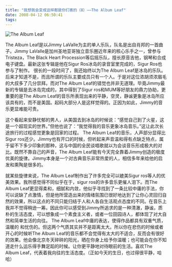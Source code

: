 ```yaml
---
title: "我想我会变成这样都是你们害的（8）——The Album Leaf"
date: 2008-04-12 06:50:41
tags:
---
```


![The Album Leaf](../../../images/2008/tal.jpg) 

The Album Leaf是以Jimmy LaValle为主的单人乐队，队名是出自肖邦的一首曲子。Jimmy LaValle是加州圣地亚哥独立音乐圈近年来的核心乐手之一，曾参与Tristeza，The Black Heart Procession等后摇乐队，擅长原音吉他，钢琴和合成电子键盘。最新这张专辑是他在Sigur Ros冰岛的录音室里完成的，Sigur Ros也参与了制作。 很长的一段时间了，我还始终以为The Album Leaf是冰岛的乐队。后来才知道不是，而且所谓的乐队主要成员只有一个人。于是对这位浓胡须浓眉毛的大叔多了几分崇拜。而对The Album Leaf的错觉也并非无道理。毕竟Jimmy最新的专辑是去冰岛完成的，其中得到了Sigur ros和MUM等好朋友的鼎力协助，更重要的是The Album Leaf的音乐所表现出来的平静，空灵，静谧更象是冰岛所应该具有的，而不是美国。起码大部分人是这样觉得的。正因为如此，Jimmy的音乐更显难能可贵。 

这个看起来安静忧郁的男人，从美国去到冰岛的时候说：“感觉自己到了火星，这是一个超现实的世界。”但他也说了：“我觉得我的音乐更象冰岛音乐。”这让此次长途旅行的过程感觉更象是回家的过程。 The Album Leaf的音乐，人声部分显得比Sigur ros还少。Jimmy也有开口的时候，但听起来声音温和得有点缺乏特点，属于留不下多少印象的那种，这与中国的全民谈唱歌就以为会谈音乐形成极大的对比。既然不靠自己的声音，The Album Leaf能有今天完全靠着Jimmy创造的极度优美的旋律。Jimmy本身是一个对古典音乐非常热爱的人，相信多年来给他的启发和熏陶是很多的。 

就某些旋律来说，The Album Leaf制作出了许多完全可以媲美Sigur ros等人的优美效果。我所感觉得不同似乎在于，sigur ros的许多音乐更催人泪下。而The Album Leaf更显得柔和，细腻和内敛，他似乎寻找到了一条比较中庸的手法，你可以说缺了点激情，但是他所营造出来的情绪氛围已很好地达到了让你心灵回归自然的效果，所以这点的不同只能归结于人和人各自生活观点态度的不同。在音乐上我并不觉得稍逊一筹。因此你可以感受到Jimmy所追求的是一种清澈，静谧，质朴的生活态度，可以想象成一个素食主义者，或者一位田园诗人，都体现了对大自然和简单生活的向往。 The Album Leaf中庸的表达，使得作品都具有双重气质，温暖的 和忧伤的。但这两个气质其实并不是距离太大。所以你在悲伤的时候或者开心的时候听The Album Leaf的音乐都不会觉得有太大的不适合，反而会有很好的效果。他会像北京冬天碎碎的阳光，晒在你身上给予你温暖；也可能会在你不知道走什么运乐得手舞足蹈的时候。让你更平静地对待眼前的生活。喜欢The Album Leaf，代表着我向往的生活态度。（正如今天的生日，也过得很平静，哈哈）